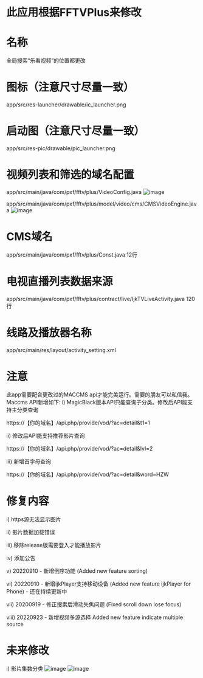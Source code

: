 # 此应用根据FFTVPlus来修改

# 名称
全局搜索“乐看视频”的位置都更改

# 图标（注意尺寸尽量一致）
app/src/res-launcher/drawable/ic_launcher.png

# 启动图（注意尺寸尽量一致）
app/src/res-pic/drawable/pic_launcher.png

# 视频列表和筛选的域名配置
app/src/main/java/com/pxf/fftv/plus/VideoConfig.java
![image](https://user-images.githubusercontent.com/37401242/192079441-06fad969-c99e-471f-8c45-4f5afcc644bf.png)

app/src/main/java/com/pxf/fftv/plus/model/video/cms/CMSVideoEngine.java
![image](https://user-images.githubusercontent.com/37401242/192079487-9ebfab5f-4da1-417b-8e2f-b904817a2f47.png)


# CMS域名
app/src/main/java/com/pxf/fftv/plus/Const.java 12行

# 电视直播列表数据来源
app/src/main/java/com/pxf/fftv/plus/contract/live/IjkTVLiveActivity.java 120行

# 线路及播放器名称
app/src/main/res/layout/activity_setting.xml

# 注意
此app需要配合更改过的MACCMS api才能完美运行。需要的朋友可以私信我。
Maccms API新增如下:
i) MagicBlack版本API只能查询子分类。修改后API能支持主分类查询

https://【你的域名】/api.php/provide/vod/?ac=detail&t1=1

ii) 修改后API能支持推荐影片查询

https://【你的域名】/api.php/provide/vod/?ac=detail&lvl=2

iii) 新增首字母查询

https://【你的域名】/api.php/provide/vod/?ac=detail&word=HZW


# 修复内容
i) https源无法显示图片

ii) 影片数据加载错误

iii) 移除release版需要登入才能播放影片

iv) 添加公告

v) 20220910 - 新增倒序功能 (Added new feature sorting)

vi) 20220910 - 新增ijkPlayer支持移动设备 (Added new feature ijkPlayer for Phone) - 还在持续更新中

vii) 20200919 - 修正搜索后滑动失焦问题 (Fixed scroll down lose focus)

viii) 20220923 - 新增视频多源选择 Added new feature indicate multiple source

# 未来修改
i) 影片集数分类
![image](https://user-images.githubusercontent.com/37401242/189471881-e38ac0ac-e2ee-4f3e-8262-9da58fa970bc.png)
![image](https://user-images.githubusercontent.com/37401242/189471893-81a78f13-772f-493a-ae55-f886fdbec0a1.png)
